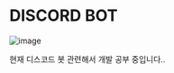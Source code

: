 # DISCORD BOT

![image](https://github.com/yeosuin/bot/assets/103043510/517f99b9-8ca6-429e-b9d1-392a612eb9e5)


현재 디스코드 봇 관련해서 개발 공부 중입니다..
